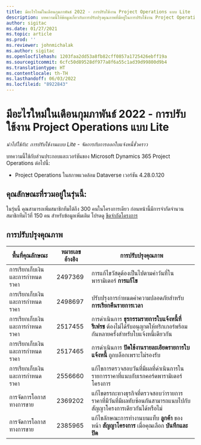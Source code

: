 ```yaml
---
title: มีอะไรใหม่ในเดือนกุมภาพันธ์ 2022 - การปรับใช้งาน Project Operations แบบ Lite
description: บทความนี้ให้ข้อมูลเกี่ยวกับการปรับปรุงคุณภาพที่มีอยู่ในการปรับใช้งาน Project Operations แบบ Lite ประจำเดือนกุมภาพันธ์ 2022
author: sigitac
ms.date: 01/27/2021
ms.topic: article
ms.prod: ''
ms.reviewer: johnmichalak
ms.author: sigitac
ms.openlocfilehash: 1203faa2dd53a8fb82cff0857a1725426ebff19a
ms.sourcegitcommit: 6cfc50d89528df977a8f6a55c1ad39d99800d9b4
ms.translationtype: HT
ms.contentlocale: th-TH
ms.lasthandoff: 06/03/2022
ms.locfileid: "8922843"
---
```

# <a name="whats-new-february-2022---project-operations-lite-deployment"></a>มีอะไรใหม่ในเดือนกุมภาพันธ์ 2022 - การปรับใช้งาน Project Operations แบบ Lite

_นำไปใช้กับ: การปรับใช้งานแบบ Lite - จัดการกับการออกใบแจ้งหนี้ชั่วคราว_

บทความนี้ใช้กับส่วนประกอบและเวอร์ชันของ Microsoft Dynamics 365 Project Operations ต่อไปนี้:

- Project Operations ในสภาพแวดล้อม Dataverse เวอร์ชัน 4.28.0.120

## <a name="features-included-in-this-release"></a>คุณลักษณะที่รวมอยู่ในรุ่นนี้:

ในรุ่นนี้ คุณสามารถเพิ่มสมาชิกทีมได้ถึง 300 คนในโครงการเดียว ก่อนหน้านี้มีการจำกัดจำนวนสมาชิกทีมไว้ที่ 150 คน สำหรับข้อมูลเพิ่มเติม โปรดดู [ขีดจำกัดโครงการ](../../project-management/create-wbs.md#project-limitations)

## <a name="quality-updates"></a>การปรับปรุงคุณภาพ

| พื้นที่คุณลักษณะ | หมายเลขอ้างอิง | การปรับปรุงคุณภาพ |
| --- | --- | --- |
| การเรียกเก็บเงินและการกำหนดราคา | 2497369 | การแก้ไขวัสดุต้องเป็นไปตามค่าวันที่ในพารามิเตอร์ **การแก้ไข** |
| การเรียกเก็บเงินและการกำหนดราคา | 2498697 | ปรับปรุงการกำหนดค่าความปลอดภัยสำหรับ **การเรียกคืนรายการเวลา** |
| การเรียกเก็บเงินและการกำหนดราคา | 2517455 | การดำเนินการ **ธุรกรรมรายการใบแจ้งหนี้ที่รีเฟรช** ต้องไม่ได้รับอนุญาตให้ทริกเกอร์พร้อมกันหลายครั้งสำหรับใบแจ้งหนี้เดียวกัน |
| การเรียกเก็บเงินและการกำหนดราคา | 2517465 | การดำเนินการ **ปิดใช้งานรายละเอียดรายการใบแจ้งหนี้** ถูกบล็อกเพราะไม่รองรับ |
| การเรียกเก็บเงินและการกำหนดราคา | 2556660 | แก้ไขการตรวจสอบวันที่มีผลที่ดำเนินการในรายการราคาที่แนบกับเรกคอร์ดพารามิเตอร์โครงการ |
|   การจัดการโอกาสทางการขาย | 2369202 | แก้ไขตรรกะทางธุรกิจที่ตรวจสอบว่ารายการราคาที่มีวันที่มีผลทับซ้อนกันสามารถแนบไปกับสัญญาโครงการเดียวกันได้หรือไม่ |
|   การจัดการโอกาสทางการขาย | 2385965 | แก้ไขลักษณะการทำงานบนแท็บ **ลูกค้า** ของหน้า **สัญญาโครงการ** เมื่อคุณเลือก **บันทึกและปิด** |

